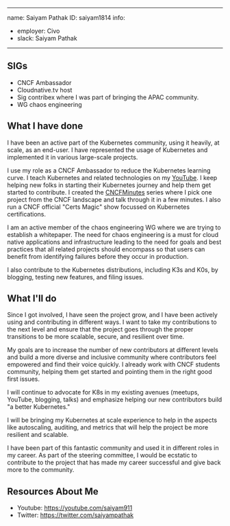 -------------------------------------------------------------
name: Saiyam Pathak
ID: saiyam1814
info:
  - employer: Civo
  - slack: Saiyam Pathak
-------------------------------------------------------------

## SIGs
- CNCF Ambassador
- Cloudnative.tv host
- Sig contribex where I was part of bringing the APAC community.
- WG chaos engineering

## What I have done
I have been an active part of the Kubernetes community, using it heavily, at scale, as an end-user. I have represented the usage of Kubernetes and implemented it in various large-scale projects. 

I use my role as a CNCF Ambassador to reduce the Kubernetes learning curve. I teach Kubernetes and related technologies on my [YouTube](https://youtube.com/saiyam911). I keep helping new folks in starting their Kubernetes journey and help them get started to contribute. I created the [CNCFMinutes](https://youtube.com/playlist?list=PL5uLNcv9SibB658blGUEv18IhcMGL0dxC) series where I  pick one project from the CNCF landscape and talk through it in a few minutes. I also run a CNCF official "Certs Magic" show focussed on Kubernetes certifications.

I am an active member of the chaos engineering WG where we are trying to establish a whitepaper. The need for chaos engineering is a must for cloud native applications and infrastructure leading to the need for goals and best practices that all related projects should encompass so that users can benefit from identifying failures before they occur in production.

I also contribute to the Kubernetes distributions, including K3s and K0s, by blogging, testing new features, and filing issues.



## What I'll do
Since I got involved, I have seen the project grow, and I have been actively using and contributing in different ways. I want to take my contributions to the next level and ensure that the project goes through the proper transitions to be more scalable, secure, and resilient over time. 

My goals are to increase the number of new contributors at different levels and build a more diverse and inclusive community where contributors feel empowered and find their voice quickly. I already  work with  CNCF students community, helping them get started and pointing them in the right good first issues.
 
I will continue to advocate for K8s in my existing avenues (meetups, YouTube, blogging, talks) and emphasize helping our new contributors build "a better Kubernetes." 

I will be bringing my Kubernetes at scale experience to help in the aspects like autoscaling, auditing, and metrics that will help the project be more resilient and scalable.

I have been part of this fantastic community and used it in different roles in my career. As part of the steering committee, I would be ecstatic to contribute to the project that has made my career successful and give back more to the community.

## Resources About Me

* Youtube: https://youtube.com/saiyam911
* Twitter: https://twitter.com/saiyampathak
